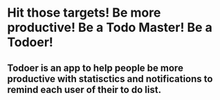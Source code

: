 # Hit those targets! Be more productive! Be a Todo Master! Be a Todoer!   

## Todoer is an app to help people be more productive with statisctics and notifications to remind each user of their to do list.  